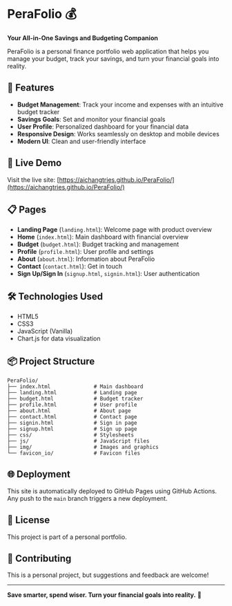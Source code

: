 # PeraFolio 💰

**Your All-in-One Savings and Budgeting Companion**

PeraFolio is a personal finance portfolio web application that helps you manage your budget, track your savings, and turn your financial goals into reality.

## 🌟 Features

- **Budget Management**: Track your income and expenses with an intuitive budget tracker
- **Savings Goals**: Set and monitor your financial goals
- **User Profile**: Personalized dashboard for your financial data
- **Responsive Design**: Works seamlessly on desktop and mobile devices
- **Modern UI**: Clean and user-friendly interface

## 🚀 Live Demo

Visit the live site: [https://aichangtries.github.io/PeraFolio/](https://aichangtries.github.io/PeraFolio/)

## 📋 Pages

- **Landing Page** (`landing.html`): Welcome page with product overview
- **Home** (`index.html`): Main dashboard with financial overview
- **Budget** (`budget.html`): Budget tracking and management
- **Profile** (`profile.html`): User profile and settings
- **About** (`about.html`): Information about PeraFolio
- **Contact** (`contact.html`): Get in touch
- **Sign Up/Sign In** (`signup.html`, `signin.html`): User authentication

## 🛠️ Technologies Used

- HTML5
- CSS3
- JavaScript (Vanilla)
- Chart.js for data visualization

## 📦 Project Structure

```
PeraFolio/
├── index.html              # Main dashboard
├── landing.html            # Landing page
├── budget.html             # Budget tracker
├── profile.html            # User profile
├── about.html              # About page
├── contact.html            # Contact page
├── signin.html             # Sign in page
├── signup.html             # Sign up page
├── css/                    # Stylesheets
├── js/                     # JavaScript files
├── img/                    # Images and graphics
└── favicon_io/             # Favicon files
```

## 🌐 Deployment

This site is automatically deployed to GitHub Pages using GitHub Actions. Any push to the `main` branch triggers a new deployment.

## 📄 License

This project is part of a personal portfolio.

## 🤝 Contributing

This is a personal project, but suggestions and feedback are welcome!

---

**Save smarter, spend wiser. Turn your financial goals into reality.** 🎯
